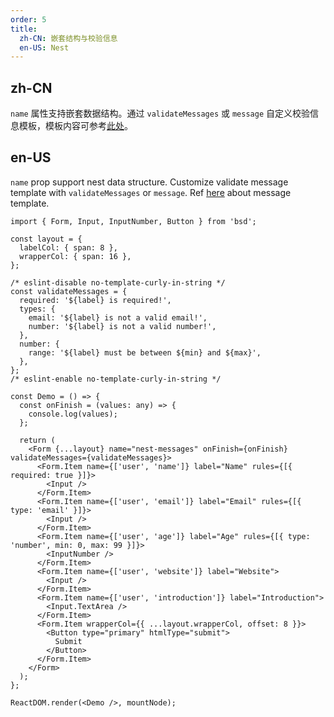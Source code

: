 ```yaml
---
order: 5
title:
  zh-CN: 嵌套结构与校验信息
  en-US: Nest
---
```


## zh-CN

`name` 属性支持嵌套数据结构。通过 `validateMessages` 或 `message` 自定义校验信息模板，模板内容可参考[此处](https://github.com/react-component/field-form/blob/master/src/utils/messages.ts)。

## en-US

`name` prop support nest data structure. Customize validate message template with `validateMessages` or `message`. Ref [here](https://github.com/react-component/field-form/blob/master/src/utils/messages.ts) about message template.

```tsx
import { Form, Input, InputNumber, Button } from 'bsd';

const layout = {
  labelCol: { span: 8 },
  wrapperCol: { span: 16 },
};

/* eslint-disable no-template-curly-in-string */
const validateMessages = {
  required: '${label} is required!',
  types: {
    email: '${label} is not a valid email!',
    number: '${label} is not a valid number!',
  },
  number: {
    range: '${label} must be between ${min} and ${max}',
  },
};
/* eslint-enable no-template-curly-in-string */

const Demo = () => {
  const onFinish = (values: any) => {
    console.log(values);
  };

  return (
    <Form {...layout} name="nest-messages" onFinish={onFinish} validateMessages={validateMessages}>
      <Form.Item name={['user', 'name']} label="Name" rules={[{ required: true }]}>
        <Input />
      </Form.Item>
      <Form.Item name={['user', 'email']} label="Email" rules={[{ type: 'email' }]}>
        <Input />
      </Form.Item>
      <Form.Item name={['user', 'age']} label="Age" rules={[{ type: 'number', min: 0, max: 99 }]}>
        <InputNumber />
      </Form.Item>
      <Form.Item name={['user', 'website']} label="Website">
        <Input />
      </Form.Item>
      <Form.Item name={['user', 'introduction']} label="Introduction">
        <Input.TextArea />
      </Form.Item>
      <Form.Item wrapperCol={{ ...layout.wrapperCol, offset: 8 }}>
        <Button type="primary" htmlType="submit">
          Submit
        </Button>
      </Form.Item>
    </Form>
  );
};

ReactDOM.render(<Demo />, mountNode);
```
